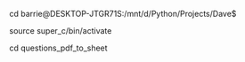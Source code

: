 cd barrie@DESKTOP-JTGR71S:/mnt/d/Python/Projects/Dave$

source super_c/bin/activate

cd questions_pdf_to_sheet